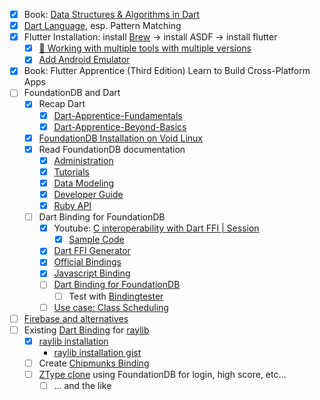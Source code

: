 - [x] Book: [Data Structures & Algorithms in Dart](https://www.kodeco.com/books/data-structures-algorithms-in-dart/v2.0)
- [x] [Dart Language](https://dart.dev/language), esp. Pattern Matching
- [x] Flutter Installation: install [Brew](https://brew.sh/) → install ASDF → install flutter
    - [x] [🌳 Working with multiple tools with multiple versions](https://www.iainsmith.me/blog/future-proof-your-flutter-env#-working-with-multiple-tools-with-multiple-versions)
    - [x] [Add Android Emulator](https://gist.github.com/mkohlhaas/22fdcf05017e0ab834588bf327143673)
- [x] Book: Flutter Apprentice (Third Edition) Learn to Build Cross-Platform Apps
- [ ] FoundationDB and Dart
    - [x] Recap Dart
        - [x] [Dart-Apprentice-Fundamentals](https://github.com/mkohlhaas/Dart-Apprentice-Fundamentals)
        - [x] [Dart-Apprentice-Beyond-Basics](https://github.com/mkohlhaas/Dart-Apprentice-Beyond-Basics)
    - [x] [FoundationDB Installation on Void Linux](https://github.com/mkohlhaas/FoundationDB-Installation)
    - [x] Read FoundationDB documentation
        - [x] [Administration](https://apple.github.io/foundationdb/administration.html)
        - [x] [Tutorials](https://apple.github.io/foundationdb/tutorials.html)
        - [x] [Data Modeling](https://apple.github.io/foundationdb/data-modeling.html)
        - [x] [Developer Guide](https://apple.github.io/foundationdb/developer-guide.html)
        - [x] [Ruby API](https://apple.github.io/foundationdb/api-ruby.html)
    - [ ] Dart Binding for FoundationDB
        - [x] Youtube: [C interoperability with Dart FFI | Session ](https://www.youtube.com/watch?v=2MMK7YoFgaA&pp=ygUIZGFydCBmZmk%3D)
            - [x] [Sample Code](https://github.com/mit-mit/ffi-talk/blob/main/sqlite_example/sqlite/lib/src/database/database.dart)
        - [x] [Dart FFI Generator](https://github.com/dart-lang/ffigen)
        - [x] [Official Bindings](https://github.com/apple/foundationdb/tree/main/bindings)
        - [x] [Javascript Binding](https://github.com/josephg/node-foundationdb)
        - [ ] [Dart Binding for FoundationDB](https://github.com/mkohlhaas/foundationdb)
            - [ ] Test with [Bindingtester](https://github.com/apple/foundationdb/tree/main/bindings/bindingtester)
        - [ ] [Use case: Class Scheduling](https://apple.github.io/foundationdb/class-scheduling.html)
- [ ] [Firebase and alternatives](https://docs.flame-engine.org/latest/#multiplayer-netcode)
- [ ] Existing [Dart Binding](https://pub.dev/packages/raylib) for [raylib](https://www.raylib.com/)
    - [x] [raylib installation](https://gitlab.archlinux.org/archlinux/packaging/packages/raylib/-/blob/main/PKGBUILD)
        - [raylib installation gist](https://gist.github.com/mkohlhaas/2251cb3e32ba0ac08af32e742582ec7a)
    - [ ] Create [Chipmunks Binding](https://github.com/slembcke/Chipmunk2D)
    - [ ] [ZType clone](https://zty.pe/) using FoundationDB for login, high score, etc...
        - [ ] ... and the like
